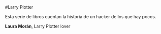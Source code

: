 #Larry Plotter

Esta serie de libros cuentan la historia de un hacker de los que hay pocos.


**Laura Morán**, Larry Plotter lover